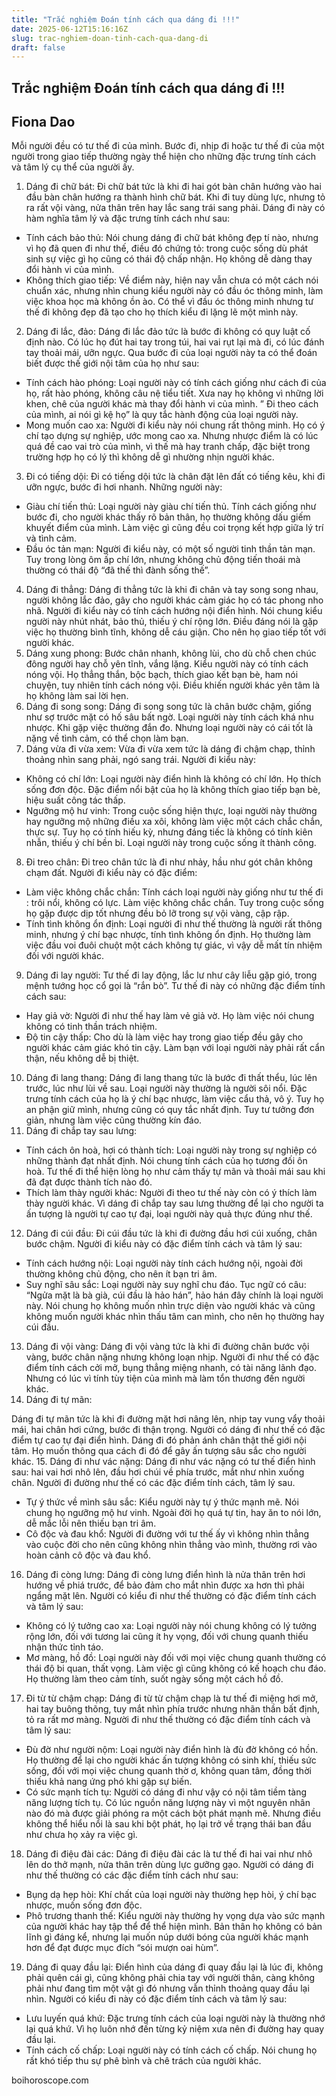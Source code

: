 ```yaml
---
title: "Trắc nghiệm Đoán tính cách qua dáng đi !!!"
date: 2025-06-12T15:16:16Z
slug: trac-nghiem-doan-tinh-cach-qua-dang-di
draft: false
---
```


## Trắc nghiệm Đoán tính cách qua dáng đi !!!

## Fiona Dao

Mỗi người đều có tư thế đi của mình. Bước đi, nhịp đi hoặc tư thế đi của một người trong giao tiếp thường ngày thể hiện cho những đặc trưng tính cách và tâm lý cụ thể của người ấy.
1. Dáng đi chữ bát:
Đi chữ bát tức là khi đi hai gót bàn chân hướng vào hai đầu bàn chân hướng ra thành hình chữ bát. Khi đi tuy dùng lực, nhưng tỏ ra rất vội vàng, nửa thân trên hay lắc sang trái sang phải. Dáng đi này có hàm nghĩa tâm lý và đặc trưng tính cách như sau:
- Tính cách bảo thủ: Nói chung dáng đi chữ bát không đẹp tí nào, nhưng vì họ đã quen đi như thế, điều đó chứng tỏ: trong cuộc sống dù phát sinh sự việc gì họ cũng có thái độ chấp nhận. Họ không dễ dàng thay đổi hành vi của mình.
- Không thích giao tiếp: Về điểm này, hiện nay vẫn chưa có một cách nói chuẩn xác, nhưng nhìn chung kiểu người này có đầu óc thông minh, làm việc khoa học mà không ồn ào. Có thể vì đầu óc thông minh nhưng tư thế đi không đẹp đã tạo cho họ thích kiểu đi lặng lẽ một mình này.
2. Dáng đi lắc, đảo:
Dáng đi lắc đảo tức là bước đi không có quy luật cố định nào. Có lúc họ đút hai tay trong túi, hai vai rụt lại mà đi, có lúc đánh tay thoải mái, ưỡn ngực. Qua bước đi của loại người này ta có thể đoán biết được thế giới nội tâm của họ như sau:
- Tính cách hào phóng: Loại người này có tính cách giống như cách đi của họ, rất hào phóng, không câu nệ tiểu tiết. Xưa nay họ không vì những lời khen, chê của người khác mà thay đổi hành vi của mình. ” Đi theo cách của mình, ai nói gì kệ họ” là quy tắc hành động của loại người này.
- Mong muốn cao xa: Người đi kiểu này nói chung rất thông minh. Họ có ý chí tạo dựng sự nghiệp, ước mong cao xa. Nhưng nhược điểm là có lúc quá đề cao vai trò của mình, vì thế mà hay tranh chấp, đặc biệt trong trường hợp họ có lý thì không dễ gì nhường nhịn người khác.

3. Đi có tiếng dội:
Đi có tiếng dội tức là chân đặt lên đất có tiếng kêu, khi đi ưỡn ngực, bước đi hơi nhanh. Những người này:
- Giàu chí tiến thủ: Loại người này giàu chí tiến thủ. Tính cách giống như bước đi, cho người khác thấy rõ bản thân, họ thường không dấu giếm khuyết điểm của mình. Làm việc gì cũng đều coi trọng kết hợp giữa lý trí và tình cảm.
- Đầu óc tản mạn: Người đi kiểu này, có một số người tinh thần tản mạn. Tuy trong lòng ôm ấp chí lớn, nhưng không chủ động tiến thoái mà thường có thái độ “đã thế thì đành sống thế”.
4. Dáng đi thẳng:
Dáng đi thẳng tức là khi đi chân và tay song song nhau, người không lắc đảo, gây cho người khác cảm giác họ có tác phong nho nhã.
Người đi kiểu này có tính cách hướng nội điển hình. Nói chung kiểu người này nhút nhát, bảo thủ, thiếu ý chí rộng lớn. Điều đáng nói là gặp việc họ thường bình tĩnh, không dễ cáu giận. Cho nên họ giao tiếp tốt với người khác.
5. Dáng xung phong:
Bước chân nhanh, không lùi, cho dù chỗ chen chúc đông người hay chỗ yên tĩnh, vắng lặng.
Kiểu người này có tính cách nóng vội. Họ thẳng thắn, bộc bạch, thích giao kết bạn bè, ham nói chuyện, tuy nhiên tính cách nóng vội. Điều khiến người khác yên tâm là họ không làm sai lời hẹn.
6. Dáng đi song song:
Dáng đi song song tức là chân bước chậm, giống như sợ trước mặt có hố sâu bất ngờ. Loại người này tính cách khá nhu nhược. Khi gặp việc thường đắn đo. Nhưng loại người này có cái tốt là nặng về tình cảm, có thể chọn làm bạn.
7. Dáng vừa đi vừa xem:
Vừa đi vừa xem tức là dáng đi chậm chạp, thỉnh thoảng nhìn sang phải, ngó sang trái. Người đi kiểu này:
- Không có chí lớn: Loại người này điển hình là không có chí lớn. Họ thích sống đơn độc. Đặc điểm nổi bật của họ là không thích giao tiếp bạn bè, hiệu suất công tác thấp.
- Ngưỡng mộ hư vinh: Trong cuộc sống hiện thực, loại người này thường hay ngưỡng mộ những điều xa xôi, không làm việc một cách chắc chắn, thực sự. Tuy họ có tính hiếu kỳ, nhưng đáng tiếc là không có tính kiên nhẫn, thiếu ý chí bền bỉ. Loại người này trong cuộc sống ít thành công.
8. Đi treo chân:
Đi treo chân tức là đi như nhảy, hầu như gót chân không chạm đất. Người đi kiểu này có đặc điểm:
- Làm việc không chắc chắn: Tính cách loại người này giống như tư thế đi : trôi nổi, không có lực. Làm việc không chắc chắn. Tuy trong cuộc sống họ gặp được dịp tốt nhưng đều bỏ lỡ trong sự vội vàng, cập rập.
- Tính tình không ổn định: Loại người đi như thế thường là người rất thông minh, nhưng ý chí bạc nhược, tính tình không ổn định. Họ thường làm việc đầu voi đuôi chuột một cách không tự giác, vì vậy dễ mất tín nhiệm đối với người khác.
9. Dáng đi lay người:
Tư thế đi lay động, lắc lư như cây liễu gặp gió, trong mệnh tướng học cổ gọi là “rắn bò”. Tư thế đi này có những đặc điểm tính cách sau:
- Hay giả vờ: Người đi như thế hay làm vẻ giả vờ. Họ làm việc nói chung không có tinh thần trách nhiệm.
- Độ tin cậy thấp: Cho dù là làm việc hay trong giao tiếp đều gây cho người khác cảm giác khó tin cậy. Làm bạn với loại người này phải rất cẩn thận, nếu không dễ bị thiệt.
10. Dáng đi lang thang:
Dáng đi lang thang tức là bước đi thất thểu, lúc lên trước, lúc như lùi về sau. Loại người này thường là người sôi nổi. Đặc trưng tính cách của họ là ý chí bạc nhược, làm việc cẩu thả, vô ý. Tuy họ an phận giữ mình, nhưng cũng có quy tắc nhất định. Tuy tư tưởng đơn giản, nhưng làm việc cũng thường kín đáo.
11. Dáng đi chắp tay sau lưng:
- Tính cách ôn hoà, hơi có thành tích: Loại người này trong sự nghiệp có những thành đạt nhất định. Nói chung tính cách của họ tương đối ôn hoà. Tư thế đi thể hiện lòng họ như cảm thấy tự mãn và thoải mái sau khi đã đạt được thành tích nào đó.
- Thích làm thày người khác: Người đi theo tư thế này còn có ý thích làm thày người khác. Vì dáng đi chắp tay sau lưng thường để lại cho người ta ấn tượng là người tự cao tự đại, loại người này quả thực đúng như thế.
12. Dáng đi cúi đầu:
Đi cúi đầu tức là khi đi đường đầu hơi cúi xuống, chân bước chậm. Người đi kiểu này có đặc điểm tính cách và tâm lý sau:
- Tính cách hướng nội: Loại người này tính cách hướng nội, ngoài đời thường không chủ động, cho nên ít bạn tri âm.
- Suy nghĩ sâu sắc: Loại người này suy nghĩ chu đáo. Tục ngữ có câu: “Ngửa mặt là bà già, cúi đầu là hảo hán”, hảo hán đây chính là loại người này. Nói chung họ không muốn nhìn trực diện vào người khác và cũng không muốn người khác nhìn thấu tâm can mình, cho nên họ thường hay cúi đầu.
13. Dáng đi vội vàng:
Dáng đi vội vàng tức là khi đi đường chân bước vội vàng, bước chân nặng nhưng không loạn nhịp. Người đi như thế có đặc điểm tính cách cởi mở, bụng thẳng miệng nhanh, có tài năng lãnh đạo. Nhưng có lúc vì tính tùy tiện của mình mà làm tổn thương đến người khác.
14. Dáng đi tự mãn:  
 

Dáng đi tự mãn tức là khi đi đường mặt hơi nâng lên, nhịp tay vung vẩy thoải mái, hai chân hơi cứng, bước đi thận trọng. Người có dáng đi như thế có đặc điểm tự cao tự đại điển hình. Dáng đi đó phản ánh chân thật thế giới nội tâm. Họ muốn thông qua cách đi đó để gây ấn tượng sâu sắc cho người khác.
15. Dáng đi như vác nặng:
Dáng đi như vác nặng có tư thế điển hình sau: hai vai hơi nhô lên, đầu hơi chúi về phía trước, mắt như nhìn xuống chân. Người đi đường như thế có các đặc điểm tính cách, tâm lý sau.
- Tự ý thức về mình sâu sắc: Kiểu người này tự ý thức mạnh mẽ. Nói chung họ ngưỡng mộ hư vinh. Ngoài đời họ quá tự tin, hay ăn to nói lớn, dễ mắc lỗi nên thiếu bạn tri âm.
- Cô độc và đau khổ: Người đi đường với tư thế ấy vì không nhìn thẳng vào cuộc đời cho nên cũng không nhìn thẳng vào mình, thường rơi vào hoàn cảnh cô độc và đau khổ.
16. Dáng đi còng lưng:
Dáng đi còng lưng điển hình là nửa thân trên hơi hướng về phiá trước, để bảo đảm cho mắt nhìn được xa hơn thì phải ngẩng mặt lên. Người có kiểu đi như thế thường có đặc điểm tính cách và tâm lý sau:
- Không có lý tưởng cao xa: Loại người này nói chung không có lý tưởng rộng lớn, đối với tương lai cũng ít hy vọng, đối với chung quanh thiếu nhận thức tỉnh táo.
- Mơ màng, hồ đồ: Loại người này đối với mọi việc chung quanh thường có thái độ bi quan, thất vọng. Làm việc gì cũng không có kế hoạch chu đáo. Họ thường làm theo cảm tính, suốt ngày sống một cách hồ đồ.
17. Đi từ từ chậm chạp:
Dáng đi từ từ chậm chạp là tư thế đi miệng hơi mở, hai tay buông thõng, tuy mắt nhìn phía trước nhưng nhãn thần bất định, tỏ ra rất mơ màng. Người đi như thế thường có đặc điểm tính cách và tâm lý sau:
- Đù đờ như người nộm: Loại người này điển hình là đù đờ không có hồn. Họ thường để lại cho người khác ấn tượng không có sinh khí, thiếu sức sống, đối với mọi việc chung quanh thờ ơ, không quan tâm, đồng thời thiếu khả nang ứng phó khi gặp sự biến.
- Có sức mạnh tích tụ: Người có dáng đi như vậy có nội tâm tiềm tàng năng lượng tích tụ. Có lúc nguồn năng lượng này vì một nguyên nhân nào đó mà được giải phóng ra một cách bột phát mạnh mẽ. Nhưng điều không thể hiểu nổi là sau khi bột phát, họ lại trở về trạng thái ban đầu như chưa họ xảy ra việc gì.
18. Dáng đi điệu đài các:
Dáng đi điệu đài các là tư thế đi hai vai như nhô lên do thở mạnh, nửa thân trên dùng lực gưỡng gạo. Người có dáng đi như thế thường có các đặc điểm tính cách như sau:
- Bụng dạ hẹp hòi: Khí chất của loại người này thường hẹp hòi, ý chí bạc nhược, muốn sống đơn độc.
- Phô trương thanh thế: Kiểu người này thường hy vọng dựa vào sức mạnh của người khác hay tập thể để thể hiện mình. Bản thân họ không có bản lĩnh gì đáng kể, nhưng lại muốn núp dưới bóng của người khác mạnh hơn để đạt được mục đích “sói mượn oai hùm”.
19. Dáng đi quay đầu lại:
Điển hình của dáng đi quay đầu lại là lúc đi, không phải quên cái gì, cũng không phải chia tay với người thân, càng không phải như đang tìm một vật gì đó nhưng vẫn thỉnh thoảng quay đầu lại nhìn. Người có kiểu đi này có đặc điểm tính cách và tâm lý sau:
- Lưu luyến quá khứ: Đặc trưng tính cách của loại người này là thường nhớ lại quá khứ. Vì họ luôn nhớ đến từng kỷ niệm xưa nên đi đường hay quay đầu lại.
- Tính cách cố chấp: Loại người này có tính cách cố chấp. Nói chung họ rất khó tiếp thu sự phê bình và chê trách của người khác.
 
boihoroscope.com​